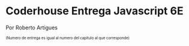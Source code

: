# Coderhouse Entrega Javascript 6E
Por Roberto Artigues

<sub><sup>(Numero de entrega es igual al numero del capitulo al que corresponde)</sup></sub>
